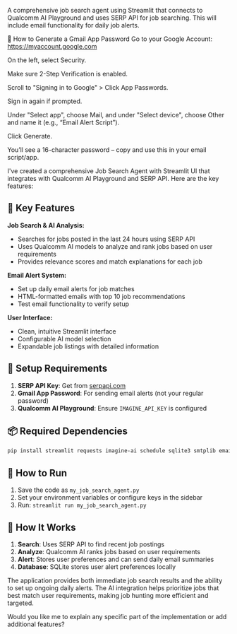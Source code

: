 A comprehensive job search agent using Streamlit that connects to Qualcomm AI Playground and uses SERP API for job searching. This will include email functionality for daily job alerts.


🔧 How to Generate a Gmail App Password
Go to your Google Account: https://myaccount.google.com

On the left, select Security.

Make sure 2-Step Verification is enabled.

Scroll to "Signing in to Google" > Click App Passwords.

Sign in again if prompted.

Under "Select app", choose Mail, and under "Select device", choose Other and name it (e.g., “Email Alert Script”).

Click Generate.

You’ll see a 16-character password – copy and use this in your email script/app.



I've created a comprehensive Job Search Agent with Streamlit UI that integrates with Qualcomm AI Playground and SERP API. Here are the key features:

## 🌟 Key Features

**Job Search & AI Analysis:**
- Searches for jobs posted in the last 24 hours using SERP API
- Uses Qualcomm AI models to analyze and rank jobs based on user requirements
- Provides relevance scores and match explanations for each job

**Email Alert System:**
- Set up daily email alerts for job matches
- HTML-formatted emails with top 10 job recommendations
- Test email functionality to verify setup

**User Interface:**
- Clean, intuitive Streamlit interface
- Configurable AI model selection
- Expandable job listings with detailed information

## 🔧 Setup Requirements

1. **SERP API Key**: Get from [serpapi.com](https://serpapi.com)
2. **Gmail App Password**: For sending email alerts (not your regular password)
3. **Qualcomm AI Playground**: Ensure `IMAGINE_API_KEY` is configured

## 📦 Required Dependencies

```bash
pip install streamlit requests imagine-ai schedule sqlite3 smtplib email
```

## 🚀 How to Run

1. Save the code as `my_job_search_agent.py`
2. Set your environment variables or configure keys in the sidebar
3. Run: `streamlit run my_job_search_agent.py`

## 🔄 How It Works

1. **Search**: Uses SERP API to find recent job postings
2. **Analyze**: Qualcomm AI ranks jobs based on user requirements
3. **Alert**: Stores user preferences and can send daily email summaries
4. **Database**: SQLite stores user alert preferences locally

The application provides both immediate job search results and the ability to set up ongoing daily alerts. The AI integration helps prioritize jobs that best match user requirements, making job hunting more efficient and targeted.

Would you like me to explain any specific part of the implementation or add additional features?

